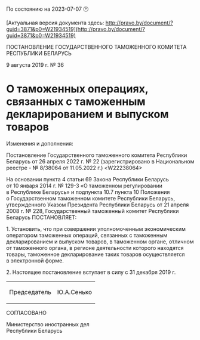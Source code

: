 По состоянию на 2023-07-07 &#x1F550;

[Актуальная версия документа здесь: http://pravo.by/document/?guid=3871&p0=W21934519](http://pravo.by/document/?guid=3871&p0=W21934519)

<p>ПОСТАНОВЛЕНИЕ ГОСУДАРСТВЕННОГО ТАМОЖЕННОГО КОМИТЕТА РЕСПУБЛИКИ БЕЛАРУСЬ</p>
<p>9 августа 2019 г. № 36</p>
<h1>О таможенных операциях, связанных с таможенным декларированием и выпуском товаров</h1>
<p>Изменения и дополнения:</p>
<p>Постановление Государственного таможенного комитета Республики Беларусь от 26 апреля 2022 г. № 22 (зарегистрировано в Национальном реестре - № 8/38064 от 11.05.2022 г.) &lt;W22238064&gt;</p>
<p></p>
<p>На основании пункта 4 статьи 69 Закона Республики Беларусь от 10 января 2014 г. № 129-З «О таможенном регулировании в Республике Беларусь» и подпункта 10.7 пункта 10 Положения о Государственном таможенном комитете Республики Беларусь, утвержденного Указом Президента Республики Беларусь от 21 апреля 2008 г. № 228, Государственный таможенный комитет Республики Беларусь ПОСТАНОВЛЯЕТ:</p>
<p>1. Установить, что при совершении уполномоченным экономическим оператором таможенных операций, связанных с таможенным декларированием и выпуском товаров, в таможенном органе, отличном от таможенного органа, в регионе деятельности которого находятся товары, таможенное декларирование таких товаров осуществляется в электронной форме.</p>
<p>2. Настоящее постановление вступает в силу с 31 декабря 2019 г.</p>
<p></p>
<table><tr>
<td><p>Председатель</p></td>
<td><p>Ю.А.Сенько</p></td>
</tr></table>
<p></p>
<p>СОГЛАСОВАНО</p>
<p>Министерство иностранных дел<br>Республики Беларусь</p>
<p></p>